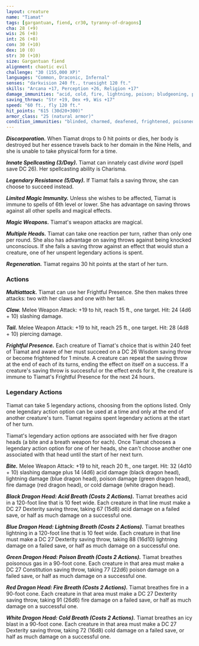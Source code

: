 ```yaml
---
layout: creature
name: "Tiamat"
tags: [gargantuan, fiend, cr30, tyranny-of-dragons]
cha: 28 (+9)
wis: 26 (+8)
int: 26 (+8)
con: 30 (+10)
dex: 10 (0)
str: 30 (+10)
size: Gargantuan fiend
alignment: chaotic evil
challenge: "30 (155,000 XP)"
languages: "Common, Draconic, Infernal"
senses: "darkvision 240 ft., truesight 120 ft."
skills: "Arcana +17, Perception +26, Religion +17"
damage_immunities: "acid, cold, fire, lightning, poison; bludgeoning, piercing, and slashing damage from nonmagical weapons"
saving_throws: "Str +19, Dex +9, Wis +17"
speed: "60 ft., fly 120 ft."
hit_points: "615 (30d20+300)"
armor_class: "25 (natural armor)"
condition_immunities: "blinded, charmed, deafened, frightened, poisoned, stunned"
---
```


***Discorporation.*** When Tiamat drops to 0 hit points or dies, her body is destroyed but her essence travels back to her domain in the Nine Hells, and she is unable to take physical form for a time.

***Innate Spellcasting (3/Day).*** Tiamat can innately cast <i>divine word</i> (spell save DC 26). Her spellcasting ability is Charisma.

***Legendary Resistance (5/Day).*** If Tiamat fails a saving throw, she can choose to succeed instead.

***Limited Magic Immunity.*** Unless she wishes to be affected, Tiamat is immune to spells of 6th level or lower. She has advantage on saving throws against all other spells and magical effects.

***Magic Weapons.*** Tiamat's weapon attacks are magical.

***Multiple Heads.*** Tiamat can take one reaction per turn, rather than only one per round. She also has advantage on saving throws against being knocked unconscious. If she fails a saving throw against an effect that would stun a creature, one of her unspent legendary actions is spent.

***Regeneration.*** Tiamat regains 30 hit points at the start of her turn.

### Actions

***Multiattack.*** Tiamat can use her Frightful Presence. She then makes three attacks: two with her claws and one with her tail.

***Claw.*** Melee Weapon Attack: +19 to hit, reach 15 ft., one target. Hit: 24 (4d6 + 10) slashing damage.

***Tail.*** Melee Weapon Attack: +19 to hit, reach 25 ft., one target. Hit: 28 (4d8 + 10) piercing damage.

***Frightful Presence.*** Each creature of Tiamat's choice that is within 240 feet of Tiamat and aware of her must succeed on a DC 26 Wisdom saving throw or become frightened for 1 minute. A creature can repeat the saving throw at the end of each of its turns, ending the effect on itself on a success. If a creature's saving throw is successful or the effect ends for it, the creature is immune to Tiamat's Frightful Presence for the next 24 hours.

### Legendary Actions

Tiamat can take 5 legendary actions, choosing from the options listed. Only one legendary action option can be used at a time and only at the end of another creature's turn. Tiamat regains spent legendary actions at the start of her turn.

Tiamat's legendary action options are associated with her five dragon heads (a bite and a breath weapon for each). Once Tiamat chooses a legendary action option for one of her heads, she can't choose another one associated with that head until the start of her next turn.

***Bite.*** Melee Weapon Attack: +19 to hit, reach 20 ft., one target. Hit: 32 (4d10 + 10) slashing damage plus 14 (4d6) acid damage (black dragon head), lightning damage (blue dragon head), poison damage (green dragon head), fire damage (red dragon head), or cold damage (white dragon head).

***Black Dragon Head: Acid Breath (Costs 2 Actions).*** Tiamat breathes acid in a 120-foot line that is 10 feet wide. Each creature in that line must make a DC 27 Dexterity saving throw, taking 67 (15d8) acid damage on a failed save, or half as much damage on a successful one.

***Blue Dragon Head: Lightning Breath (Costs 2 Actions).*** Tiamat breathes lightning in a 120-foot line that is 10 feet wide. Each creature in that line must make a DC 27 Dexterity saving throw, taking 88 (16d10) lightning damage on a failed save, or half as much damage on a successful one.

***Green Dragon Head: Poison Breath (Costs 2 Actions).*** Tiamat breathes poisonous gas in a 90-foot cone. Each creature in that area must make a DC 27 Constitution saving throw, taking 77 (22d6) poison damage on a failed save, or half as much damage on a successful one.

***Red Dragon Head: Fire Breath (Costs 2 Actions).*** Tiamat breathes fire in a 90-foot cone. Each creature in that area must make a DC 27 Dexterity saving throw, taking 91 (26d6) fire damage on a failed save, or half as much damage on a successful one.

***White Dragon Head: Cold Breath (Costs 2 Actions).*** Tiamat breathes an icy blast in a 90-foot cone. Each creature in that area must make a DC 27 Dexterity saving throw, taking 72 (16d8) cold damage on a failed save, or half as much damage on a successful one.

